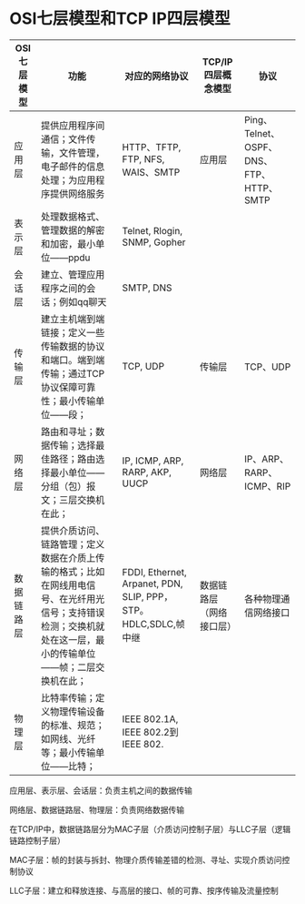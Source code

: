# OSI七层模型和TCP IP四层模型

| OSI七层模型 | 功能                                                                               | 对应的网络协议                                                   | TCP/IP四层概念模型 | 协议                                 |
| ------- | -------------------------------------------------------------------------------- | --------------------------------------------------------- | ------------ | ---------------------------------- |
| 应用层     | 提供应用程序间通信；文件传输，文件管理，电子邮件的信息处理；为应用程序提供网络服务                                        | HTTP、TFTP, FTP, NFS, WAIS、SMTP                            | 应用层          | Ping、Telnet、OSPF、DNS、FTP、HTTP、SMTP |
| 表示层     | 处理数据格式、管理数据的解密和加密，最小单位——ppdu                                                     | Telnet, Rlogin, SNMP, Gopher                              |              |                                    |
| 会话层     | 建立、管理应用程序之间的会话；例如qq聊天                                                            | SMTP, DNS                                                 |              |                                    |
| 传输层     | 建立主机端到端链接；定义一些传输数据的协议和端口。端到端传输；通过TCP协议保障可靠性；最小传输单位——段；                           | TCP, UDP                                                  | 传输层          | TCP、UDP                            |
| 网络层     | 路由和寻址；数据传输；选择最佳路径；路由选择最小单位——分组（包）报文；三层交换机在此；                                     | IP, ICMP, ARP, RARP, AKP, UUCP                            | 网络层          | IP、ARP、RARP、ICMP、RIP               |
| 数据链路层   | 提供介质访问、链路管理；定义数据在介质上传输的格式；比如在网线用电信号、在光纤用光信号；支持错误检测；交换机就处在这一层，最小的传输单位——帧；二层交换机在此； | FDDI, Ethernet, Arpanet, PDN, SLIP, PPP，STP。HDLC,SDLC,帧中继 | 数据链路层（网络接口层） | 各种物理通信网络接口                         |
| 物理层     | 比特率传输；定义物理传输设备的标准、规范；如网线、光纤等；最小传输单位——比特；                                         | IEEE 802.1A, IEEE 802.2到IEEE 802.                         |              |                                    |

应用层、表示层、会话层：负责主机之间的数据传输

网络层、数据链路层、物理层：负责网络数据传输

在TCP/IP中，数据链路层分为MAC子层（介质访问控制子层）与LLC子层（逻辑链路控制子层）

MAC子层：帧的封装与拆封、物理介质传输差错的检测、寻址、实现介质访问控制协议

LLC子层：建立和释放连接、与高层的接口、帧的可靠、按序传输及流量控制
